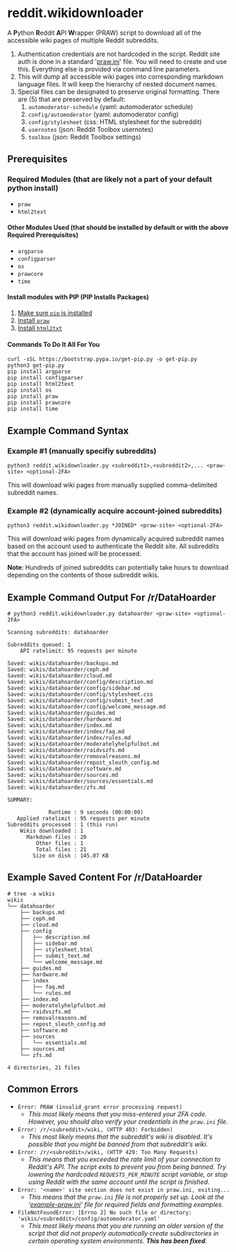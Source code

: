 # reddit.wikidownloader

A **P**ython **R**eddit **A**PI **W**rapper (PRAW) script to download all of the accessible wiki pages of multiple Reddit subreddits.

1. Authentication credentials are not hardcoded in the script. Reddit site auth is done in a standard '[praw.ini](https://praw.readthedocs.io/en/stable/getting_started/configuration/prawini.html)' file. You will need to create and use this. Everything else is provided via command line parameters.
1. This will dump all accessible wiki pages into corresponding markdown language files. It will keep the hierarchy of nested document names.
1. Special files can be designated to preserve original formatting. There are (5) that are preserved by default:
   1. `automoderator-schedule` (yaml: automoderator schedule)
   1. `config/automoderator` (yaml: automoderator config)
   1. `config/stylesheet` (css: HTML stylesheet for the subreddit)
   1. `usernotes` (json: Reddit Toolbox usernotes)
   1. `toolbox` (json: Reddit Toolbox settings)

## Prerequisites

### Required Modules (that are likely not a part of your default python install)

* `praw`
* `html2text`

#### Other Modules Used (that should be installed by default or with the above Required Prerequisites)

* `argparse`
* `configparser`
* `os`
* `prawcore`
* `time`

#### Install modules with PIP (**P**IP **I**nstalls **P**ackages)

1. [Make sure `pip` is installed](https://pip.pypa.io/en/stable/installation/)
2. [Install `praw`](https://pypi.org/project/praw/)
3. [Install `html2txt`](https://pypi.org/project/html2text/)

#### Commands To Do It All For You

    curl -sSL https://bootstrap.pypa.io/get-pip.py -o get-pip.py
    python3 get-pip.py
    pip install argparse
    pip install configparser
    pip install html2text
    pip install os
    pip install praw
    pip install prawcore
    pip install time

## Example Command Syntax

### Example #1 (manually specifiy subreddits)

    python3 reddit.wikidownloader.py <subreddit1>,<subreddit2>,... <praw-site> <optional-2FA>

This will download wiki pages from manually supplied comma-delimited subreddit names.

### Example #2 (dynamically acquire account-joined subreddits)

    python3 reddit.wikidownloader.py *JOINED* <praw-site> <optional-2FA>

This will download wiki pages from dynamically acquired subreddit names based on the account used to authenticate the Reddit site. All subreddits that the account has joined will be processed.

**Note**: Hundreds of joined subreddits can potentially take hours to download depending on the contents of those subreddit wikis.

## Example Command Output For /r/DataHoarder

    # python3 reddit.wikidownloader.py datahoarder <praw-site> <optional-2FA>

    Scanning subreddits: datahoarder

    Subreddits queued: 1
        API ratelimit: 95 requests per minute

    Saved: wikis/datahoarder/backups.md
    Saved: wikis/datahoarder/ceph.md
    Saved: wikis/datahoarder/cloud.md
    Saved: wikis/datahoarder/config/description.md
    Saved: wikis/datahoarder/config/sidebar.md
    Saved: wikis/datahoarder/config/stylesheet.css
    Saved: wikis/datahoarder/config/submit_text.md
    Saved: wikis/datahoarder/config/welcome_message.md
    Saved: wikis/datahoarder/guides.md
    Saved: wikis/datahoarder/hardware.md
    Saved: wikis/datahoarder/index.md
    Saved: wikis/datahoarder/index/faq.md
    Saved: wikis/datahoarder/index/rules.md
    Saved: wikis/datahoarder/moderatelyhelpfulbot.md
    Saved: wikis/datahoarder/raidvszfs.md
    Saved: wikis/datahoarder/removalreasons.md
    Saved: wikis/datahoarder/repost_sleuth_config.md
    Saved: wikis/datahoarder/software.md
    Saved: wikis/datahoarder/sources.md
    Saved: wikis/datahoarder/sources/essentials.md
    Saved: wikis/datahoarder/zfs.md

    SUMMARY:

                 Runtime : 9 seconds (00:00:09)
       Applied ratelimit : 95 requests per minute
    Subreddits processed : 1 (this run)
        Wikis downloaded : 1
          Markdown files : 20
             Other files : 1
             Total files : 21
            Size on disk : 145.07 KB

## Example Saved Content For /r/DataHoarder

    # tree -a wikis
    wikis
    └── datahoarder
        ├── backups.md
        ├── ceph.md
        ├── cloud.md
        ├── config
        │   ├── description.md
        │   ├── sidebar.md
        │   ├── stylesheet.html
        │   ├── submit_text.md
        │   └── welcome_message.md
        ├── guides.md
        ├── hardware.md
        ├── index
        │   ├── faq.md
        │   └── rules.md
        ├── index.md
        ├── moderatelyhelpfulbot.md
        ├── raidvszfs.md
        ├── removalreasons.md
        ├── repost_sleuth_config.md
        ├── software.md
        ├── sources
        │   └── essentials.md
        ├── sources.md
        └── zfs.md

    4 directories, 21 files

## Common Errors

* `Error: PRAW (invalid_grant error processing request)`  
  * *This most likely means that you miss-entered your 2FA code. However, you should also verify your credentials in the `praw.ini` file.*
* `Error: /r/<subreddit>/wiki, (HTTP 403: Forbidden)`  
  * *This most likely means that the subreddit's wiki is disabled. It's possible that you might be banned from that subreddit's wiki.*
* `Error: /r/<subreddit>/wiki, (HTTP 429: Too Many Requests)`  
  * *This means that you exceeded the rate limit of your connection to Reddit's API. The script exits to prevent you from being banned. Try lowering the hardcoded `REQUESTS_PER_MINUTE` script variable, or stop using Reddit with the same account until the script is finished.*
* `Error: '<name>' site section does not exist in praw.ini, exiting...`  
  * *This means that the `praw.ini` file is not properly set up. Look at the '[example-praw.ini](https://github.com/michealespinola/reddit.wikidownloader/blob/main/example-praw.ini)' file for required fields and formatting examples.*
* `FileNotFoundError: [Errno 2] No such file or directory: 'wikis/<subreddit>/config/automoderator.yaml'`  
  * *This most likely means that you are running an older version of the script that did not properly automatically create subdirectories in certain operating system environments. **This has been fixed**.*

